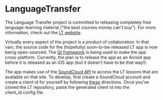 # LanguageTransfer

The Language Transfer project is committed to releasing completely free language-learning material ("the best courses money can't buy"). For more information, check out the [LT website](http://www.languagetransfer.org/).

Virtually every aspect of the project is a product of collaboration. In that vain, the source code for the (hopefully) soon-to-be-released LT app is now being open-sourced. The [Qt framework](http://www.qt.io/) is being used to make the app cross-platform. Currently, the plan is to release the app as an Anroid app before it is released as an iOS app (but it doesn't have to be that way!).

The app makes use of the [SoundCloud API](https://developers.soundcloud.com/docs/api/reference) to access the LT lessons that are available on that site. To develop, first create a SoundCloud account and create a client id for yourself by following [these](https://auth0.com/docs/connections/social/soundcloud) directions. Once you've cloned the LT repository, paste the generated client id into the client_id.config file.
